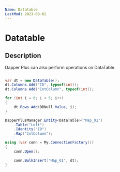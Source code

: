 ```yaml
---
Name: Datatable
LastMod: 2023-03-02
---
```


# Datatable


## Description

Dapper Plus can also perform operations on DataTable.


```csharp

var dt = new DataTable();
dt.Columns.Add("ID", typeof(int));
dt.Columns.Add("IntColumn", typeof(int));

for (int i = 0; i < 5; i++)
{
	dt.Rows.Add(DBNull.Value, i);
}

DapperPlusManager.Entity<DataTable>("Map_01")
	.Table("Left")
	.Identity("ID")
	.Map("IntColumn");

using (var conn = My.ConnectionFactory())
{
	conn.Open();
	
	conn.BulkInsert("Map_01", dt);
}

```
